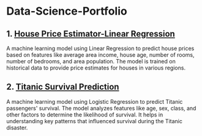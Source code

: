# Data-Science-Portfolio
## 1. [House Price Estimator-Linear Regression](https://github.com/wagikondi-wairimu/usa-housing-dummy-data/tree/main)
A machine learning model using Linear Regression to predict house prices based on features like average area income, house age, number of rooms, number of bedrooms, and area population. The model is trained on historical data to provide price estimates for houses in various regions.

## 2. [Titanic Survival Prediction](https://github.com/wagikondi-wairimu/titanic-survival-data)
A machine learning model using Logistic Regression to predict Titanic passengers' survival. The model analyzes features like age, sex, class, and other factors to determine the likelihood of survival. It helps in understanding key patterns that influenced survival during the Titanic disaster.

